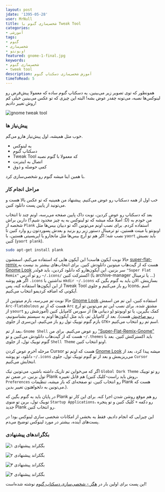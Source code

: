 ```yaml
---    
layout: post
jdate: '1395-05-28'
user: MrNull
title: شخصی‌سازی گنوم با Tweak Tool
categories:
- آموزشی
tags:
- گنوم
- شخصی‌سازی
- اوبونتو
featured: gnome-1-final.jpg          
keywords:
- شخصی‌سازی گنوم
- tweek tool
description: آموزش شخصی‌سازی دسکتاپ گنوم
timeToRead: 5
---
```


همونطور که توی تصویر زیر می‌بینین، یه دسکتاپ گنوم ساده که معمولا پیش‌فرض رو لینوکس‌ها نصبه، می‌تونه چقدر عوض بشه! البته این چیزی که تو عکس می‌بینین خیلی کم روش تغییر دادیم!

![gnome tweak tool](/linuxiha/images/gnome-1-final.jpg)

### پیش‌نیاز ها

  
خوب مثل همیشه، اول پیش‌نیاز هارو می‌گم.

*   یه لینوکس
*   دسکتاپ گنوم 
*   Tweak Tool که معمولا با گنوم نصبه
*   اتصال به اینترنت
*   کمی حوصله و ذوق

با همین اینا میشه گنوم رو شخصی‌سازی کرد.


### مراحل انجام کار

خب اول از همه دسکتاپ رو عوض می‌کنیم. پیشنهاد من همینیه که تو عکس بالا هست و می‌تونید از پایین پست دانلود کنین.

بعد که دسکتاپ رو عوض کردین، نوبت داک پایین صفحه می‌رسه، اونم چند تا انتخاب دارین براش (اصلا مگه میشه که تو لینوکس به یه چیز محدود شیم؟ :D) من خودم به شخصه از `Plank` استفاده کردم. برای نصب اونم می‌تونین اگه تو دبیان بیس‌ها مثل اوبونتو یا مینت هستین، تو ترمینال دستور زیر رو بزنید و بعدش پسوردتون رو وارد کنین تا نصب شه؛ اگر هم تو آرچ بیس‌ها مثل مانجارو یا اپریسیتی هستین، با `yaort` باید نصبش کنین (`yaort plank`).

```sh
sudo apt-get install plank
```

حالا نوبت آیکون هاست! این آیکون هایی که استفاده می‌کنم، اسمشون [super-flat-remix ](https://github.com/daniruiz/Super-Flat-Remix)هست که از گیت‌هاب میتونین دانلودش کنین. برای انتخاب‌های بیشتر بد نیست به [Gnome Look](http://gnome-look.org/) سر بزنین. این آیکون‌هارو که دانلود کردین، باید فولدر `"Super Flat Remix"` 
رو تو آدرس `~/.icons/` اکسترکت کنین (با archive-manager یا ترمینال ...) اگر هم پوشه `.icons` نداشتین با `mkdir ~/.icons` بسازینش.
الان باید به گنوم بگین که از این آیکون‌ها استفاده کنه، پس Tweak Tool رو باز می‌کنیم و جلوی Icons، اسم آیکونی که اضافه کردیمو انتخاب می‌کنیم.

حالا نوبت تم می‌رسه، بازم ‌میتونین از [Gnome Look](https://www.gnome-look.org/browse/ord/latest/) استفاده کنین، این تم من اسمش `Arc-Flatabulous` هست که از تم `Arc` مشتق شده. برای نصب این تم می‌تونین تو آرچ از `yaourt` کمک بگیرین، یا تو اوبونتو (و دبیانی ها) از سورس کامپایل کنین (آموزشش رو [ریپو صاحبش](https://github.com/andreisergiu98/arc-flatabulous-theme) هست). بعد از کامپایل تم، باید مثل آیکون‌ها اونم به سیستم بشناسونیم، بازم گنوم توییک تول رو باز می‌کنیم، این‌سری از جلوی `GTK+` اسم تم رو انتخاب می‌کنیم.

بعد از تم، `Gnome Shell` رو عوض می‌کنیم. برای من ["Super-Flat-Remix-Gnome"](https://github.com/daniruiz/Super-Flat-Remix-GNOME-theme) هست که از گیت‌هاب دانلودش می‌کنین و تو `~/.themes` باید اکسترکتش کنین. بعد با گنوم توییک تول، از جلوی `Shell Theme` اونو انتخاب کنین.

مرحله آخرم عوض کردن Cursor هست که اونم تو [Gnome Look](http://gnome-look.org/) میشه پیدا کرد، بعد از دانلود، تو پوشه `~/.icons` می‌ریزیمش و بعد از تو گنوم توییک تول، جلوی `Cursor` انتخابش می‌کنیم.

اگر که می‌خواین تم تاریک داشته باشین، می‌تونین تیک `Global Dark Theme` رو تو توییک تول بزنین. در ضمن تم Plank هم قابل تغییره (روش باید راست-کلیک کنین، `Preferences` رو انتخاب کنین، تو صفحه‌ای که باز میشه، تنظیمات Plank هست که می‌تونین به دلخواهتون تغییر بدین.).

در پایان باید به گنوم بگین که Plank رو هم موقع روشن شدن اجرا کنه. برای این کار تو توییک تول، برین تو منوی `Startup Applications`، رو دکمه `+` کلیک کنین و تو پنجره جدید Plank رو انتخاب کنین.

این چیزایی که انجام دادیم، فقط یه بخشی از امکانات شخصی سازی لینوکس بود! در پست‌های آینده، بیشتر در مورد لینوکس توضیح می‌دم.

### بکگراندهای پیشنهادی

![بگکراند پیشنهادی ۱](/linuxiha/images/gnome-1-bg1.jpg)

![بگکراند پیشنهادی ۲](/linuxiha/images/gnome-1-bg2.jpg)

![بگکراند پیشنهادی ۳](/linuxiha/images/gnome-1-bg3.jpg)

![بگکراند پیشنهادی ۴](/linuxiha/images/gnome-1-bg4.jpg)


این پست برای اولین بار در [هگز - شخصی‌سازی دسکتاپ گنوم](http://h4x.ir/3) نوشته شده‌است!